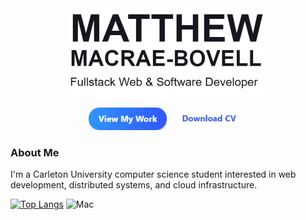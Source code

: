 <div align="center">
<div>
       <img src="https://github.com/MathyouMB/MathyouMB/blob/master/name.png" width="320px"></img>
   </div>
<p align="center">
          <a href="http://matthewmacraebovell.com/"><img src="https://github.com/MathyouMB/MathyouMB/blob/master/viewmywork.png" width="125px"></img></a>
          <a href="https://drive.google.com/file/d/17BXO0uemAjefYHP6bXKdZmKiLD--HekM/view"><img src="https://github.com/MathyouMB/MathyouMB/blob/master/downloadcv.png" width="125px"></img></a>
	  </p>
</div>

### About Me

I'm a Carleton University computer science student interested in web development, distributed systems, and cloud infrastructure.

[![Top Langs](https://github-readme-stats.vercel.app/api/top-langs/?username=mathyoumb)](https://github.com/anuraghazra/github-readme-stats)
<img src="https://github.com/MathyouMB/MathyouMB/blob/master/skill_wheel.gif" width="300px" alt="Mac">
